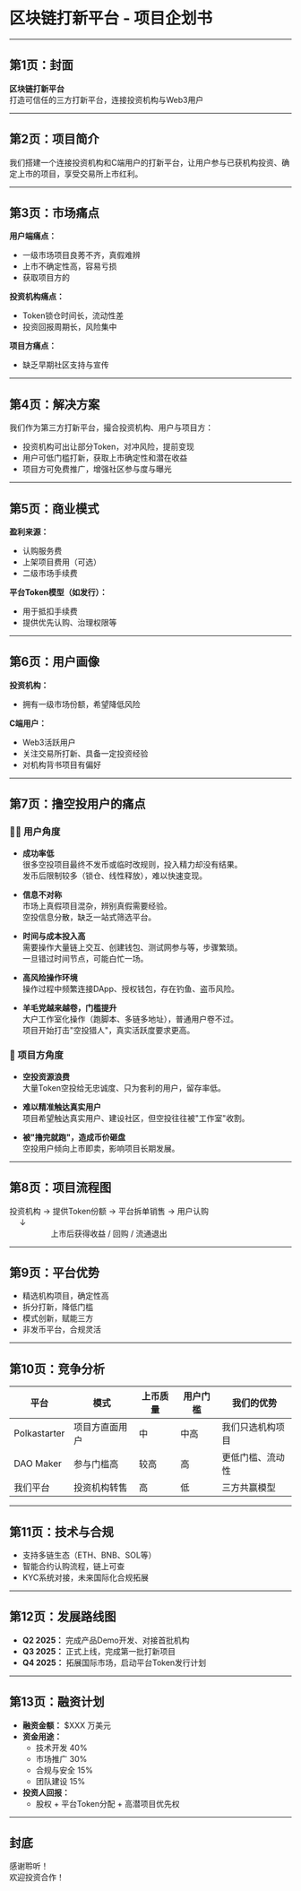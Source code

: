 # 区块链打新平台 - 项目企划书

---

## 第1页：封面

**区块链打新平台**  
打造可信任的三方打新平台，连接投资机构与Web3用户  

---

## 第2页：项目简介

我们搭建一个连接投资机构和C端用户的打新平台，让用户参与已获机构投资、确定上市的项目，享受交易所上市红利。

---

## 第3页：市场痛点

**用户端痛点：**
- 一级市场项目良莠不齐，真假难辨  
- 上市不确定性高，容易亏损  
- 获取项目方的 

**投资机构痛点：**
- Token锁仓时间长，流动性差  
- 投资回报周期长，风险集中  

**项目方痛点：**
- 缺乏早期社区支持与宣传  

---

## 第4页：解决方案

我们作为第三方打新平台，撮合投资机构、用户与项目方：

- 投资机构可出让部分Token，对冲风险，提前变现  
- 用户可低门槛打新，获取上市确定性和潜在收益  
- 项目方可免费推广，增强社区参与度与曝光  

---

## 第5页：商业模式

**盈利来源：**
- 认购服务费  
- 上架项目费用（可选）  
- 二级市场手续费  

**平台Token模型（如发行）：**
- 用于抵扣手续费  
- 提供优先认购、治理权限等  

---

## 第6页：用户画像

**投资机构：**
- 拥有一级市场份额，希望降低风险  

**C端用户：**
- Web3活跃用户  
- 关注交易所打新、具备一定投资经验  
- 对机构背书项目有偏好  

---

## 第7页：撸空投用户的痛点

### 🧍‍♂️ 用户角度

- **成功率低**  
  很多空投项目最终不发币或临时改规则，投入精力却没有结果。  
  发币后限制较多（锁仓、线性释放），难以快速变现。

- **信息不对称**  
  市场上真假项目混杂，辨别真假需要经验。  
  空投信息分散，缺乏一站式筛选平台。

- **时间与成本投入高**  
  需要操作大量链上交互、创建钱包、测试网参与等，步骤繁琐。  
  一旦错过时间节点，可能白忙一场。

- **高风险操作环境**  
  操作过程中频繁连接DApp、授权钱包，存在钓鱼、盗币风险。

- **羊毛党越来越卷，门槛提升**  
  大户工作室化操作（跑脚本、多链多地址），普通用户卷不过。  
  项目开始打击"空投猎人"，真实活跃度要求更高。

### 🧠 项目方角度

- **空投资源浪费**  
  大量Token空投给无忠诚度、只为套利的用户，留存率低。

- **难以精准触达真实用户**  
  项目希望触达真实用户、建设社区，但空投往往被"工作室"收割。

- **被"撸完就跑"，造成币价砸盘**  
  空投用户倾向上市即卖，影响项目长期发展。

---

## 第8页：项目流程图

投资机构 → 提供Token份额 → 平台拆单销售 → 用户认购  
　                                               ↓  
　　　　　                           上市后获得收益 / 回购 / 流通退出  

---

## 第9页：平台优势

- 精选机构项目，确定性高  
- 拆分打新，降低门槛  
- 模式创新，赋能三方  
- 非发币平台，合规灵活  

---

## 第10页：竞争分析

| 平台         | 模式           | 上币质量 | 用户门槛 | 我们的优势        |
|--------------|----------------|-----------|------------|-------------------|
| Polkastarter | 项目方直面用户 | 中         | 中高       | 我们只选机构项目   |
| DAO Maker    | 参与门槛高     | 较高       | 高         | 更低门槛、流动性   |
| 我们平台     | 投资机构转售   | 高         | 低         | 三方共赢模型       |

---

## 第11页：技术与合规

- 支持多链生态（ETH、BNB、SOL等）  
- 智能合约认购流程，链上可查  
- KYC系统对接，未来国际化合规拓展  

---

## 第12页：发展路线图

- **Q2 2025：** 完成产品Demo开发、对接首批机构  
- **Q3 2025：** 正式上线，完成第一批打新项目  
- **Q4 2025：** 拓展国际市场，启动平台Token发行计划  

---

## 第13页：融资计划

- **融资金额：** $XXX 万美元  
- **资金用途：**  
  - 技术开发 40%  
  - 市场推广 30%  
  - 合规与安全 15%  
  - 团队建设 15%  
- **投资人回报：**  
  - 股权 + 平台Token分配 + 高潜项目优先权  

---

## 封底

感谢聆听！  
欢迎投资合作！
